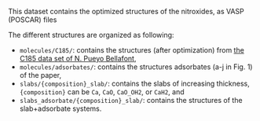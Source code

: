 This dataset contains the optimized structures of the nitroxides, as VASP (POSCAR) files

The different structures are organized as following:

+ `molecules/C185/`: contains the structures (after optimization) from [the C185 data set of N. Pueyo Bellafont](https://onlinelibrary.wiley.com/doi/10.1002/jcc.24704),
+ `molecules/adsorbates/`: contains the structures adsorbates (a-j in Fig. 1) of the paper,
+ `slabs/{composition}_slab/`: contains the slabs of increasing thickness, `{composition}` can be `Ca`, `CaO`, `CaO_OH2`, or `CaH2`, and
+ `slabs_adsorbate/{composition}_slab/`: contains the structures of the slab+adsorbate systems.
